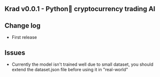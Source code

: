 ## Krad v0.0.1 - Python🐍 cryptocurrency trading AI 
## Change log
- First release
## Issues
-  Currently the model isn't trained well due to small dataset, you should extend the dataset.json file before using it in "real-world"
